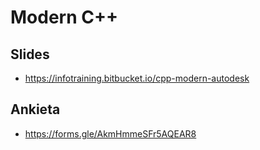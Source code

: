 # Modern C++

## Slides

* https://infotraining.bitbucket.io/cpp-modern-autodesk

## Ankieta

* https://forms.gle/AkmHmmeSFr5AQEAR8